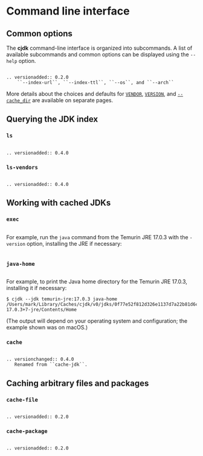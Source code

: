 <!--
This file is part of cjdk.
Copyright 2022 Board of Regents of the University of Wisconsin System
SPDX-License-Identifier: MIT
--->

# Command line interface

## Common options

The **cjdk** command-line interface is organized into subcommands. A list of
available subcommands and common options can be displayed using the `--help`
option.

```{command-output} cjdk --help
```

```{eval-rst}
.. versionadded:: 0.2.0
    ``--index-url``, ``--index-ttl``, ``--os``, and ``--arch``
```

More details about the choices and defaults for [`VENDOR`](./vendors.md),
[`VERSION`](./versions.md), and [`--cache_dir`](./cachedir.md) are available on
separate pages.

## Querying the JDK index

### `ls`

```{command-output} cjdk ls --help
```

```{eval-rst}
.. versionadded:: 0.4.0
```

### `ls-vendors`

```{command-output} cjdk ls-vendors --help
```

```{eval-rst}
.. versionadded:: 0.4.0
```

## Working with cached JDKs

### `exec`

```{command-output} cjdk exec --help
```

For example, run the `java` command from the Temurin JRE 17.0.3 with the
`-version` option, installing the JRE if necessary:

```{command-output} cjdk --jdk temurin-jre:17.0.3 exec -- java -version
```

### `java-home`

```{command-output} cjdk java-home --help
```

For example, to print the Java home directory for the Temurin JRE 17.0.3,
installing it if necessary:

```text
$ cjdk --jdk temurin-jre:17.0.3 java-home
/Users/mark/Library/Caches/cjdk/v0/jdks/0f77e52f812d326e1137d7a22b81d6c328679c68/jdk-17.0.3+7-jre/Contents/Home
```

(The output will depend on your operating system and configuration; the example
shown was on macOS.)

### `cache`

```{command-output} cjdk cache --help
```

```{eval-rst}
.. versionchanged:: 0.4.0
   Renamed from ``cache-jdk``.
```

## Caching arbitrary files and packages

### `cache-file`

```{command-output} cjdk cache-file --help
```

```{eval-rst}
.. versionadded:: 0.2.0
```

### `cache-package`

```{command-output} cjdk cache-package --help
```

```{eval-rst}
.. versionadded:: 0.2.0
```
